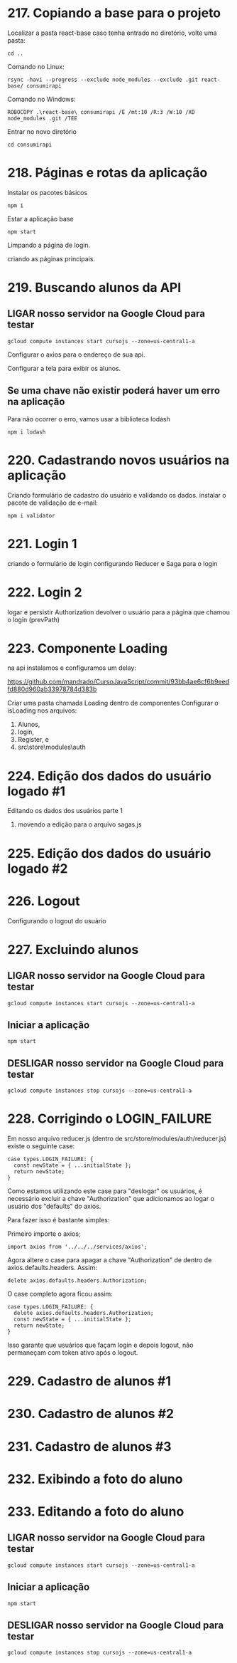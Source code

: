 # 217. Copiando a base para o projeto

Localizar a pasta react-base
caso tenha entrado no diretório, volte uma pasta:

`cd ..`

Comando no Linux:

`rsync -havi --progress --exclude node_modules --exclude .git react-base/ consumirapi`

Comando no Windows:

`ROBOCOPY .\react-base\ consumirapi /E /mt:10 /R:3 /W:10 /XD node_modules .git /TEE`

Entrar no novo diretório

`cd consumirapi`

# 218. Páginas e rotas da aplicação

Instalar os pacotes básicos

`npm i`

Estar a aplicação base

`npm start`

Limpando a página de login.

criando as páginas principais.

# 219. Buscando alunos da API

## LIGAR nosso servidor na Google Cloud para testar
`gcloud compute instances start cursojs --zone=us-central1-a`

Configurar o axios para o endereço de sua api.

Configurar a tela para exibir os alunos.

## Se uma chave não existir poderá haver um erro na aplicação
Para não ocorrer o erro, vamos usar a biblioteca lodash

`npm i lodash`

# 220. Cadastrando novos usuários na aplicação
Criando formulário de cadastro do usuário e validando os dados.
instalar o pacote de validação de e-mail:

`npm i validator`

# 221. Login 1
criando o formulário de login
configurando Reducer e Saga para o login

# 222. Login 2
logar e persistir Authorization
devolver o usuário para a página que chamou o login (prevPath)

# 223. Componente Loading

na api instalamos e configuramos um delay:

https://github.com/mandrado/CursoJavaScript/commit/93bb4ae6cf6b9eedfd880d960ab33978784d383b

Criar uma pasta chamada Loading dentro de componentes
Configurar o isLoading nos arquivos:
1. Alunos,
1. login,
1. Register, e
1. src\store\modules\auth

# 224. Edição dos dados do usuário logado #1
Editando os dados dos usuários parte 1
1. movendo a edição para o arquivo sagas.js

# 225. Edição dos dados do usuário logado #2

# 226. Logout
Configurando o logout do usuário

# 227. Excluindo alunos
## LIGAR nosso servidor na Google Cloud para testar
`gcloud compute instances start cursojs --zone=us-central1-a`

## Iniciar a aplicação

`npm start`

## DESLIGAR nosso servidor na Google Cloud para testar
`gcloud compute instances stop cursojs --zone=us-central1-a`

# 228. Corrigindo o LOGIN_FAILURE

Em nosso arquivo reducer.js (dentro de src/store/modules/auth/reducer.js) existe o seguinte case:

```
case types.LOGIN_FAILURE: {
  const newState = { ...initialState };
  return newState;
}
```

Como estamos utilizando este case para "deslogar" os usuários, é necessário excluir a chave "Authorization" que adicionamos ao logar o usuário dos "defaults" do axios.

Para fazer isso é bastante simples:

Primeiro importe o axios;

`import axios from '../../../services/axios';`

Agora altere o case para apagar a chave "Authorization" de dentro de axios.defaults.headers. Assim:

`delete axios.defaults.headers.Authorization;`

O case completo agora ficou assim:
```
case types.LOGIN_FAILURE: {
  delete axios.defaults.headers.Authorization;
  const newState = { ...initialState };
  return newState;
}
```
Isso garante que usuários que façam login e depois logout, não permaneçam com token ativo após o logout.
# 229. Cadastro de alunos #1
# 230. Cadastro de alunos #2
# 231. Cadastro de alunos #3
# 232. Exibindo a foto do aluno
# 233. Editando a foto do aluno


## LIGAR nosso servidor na Google Cloud para testar
`gcloud compute instances start cursojs --zone=us-central1-a`

## Iniciar a aplicação
`npm start`


## DESLIGAR nosso servidor na Google Cloud para testar
`gcloud compute instances stop cursojs --zone=us-central1-a`

